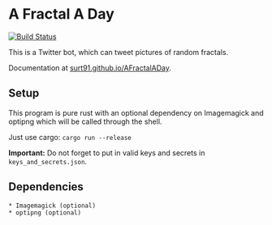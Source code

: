 # A Fractal A Day

[![Build Status](https://travis-ci.org/surt91/AFractalADay.svg?branch=master)](https://travis-ci.org/surt91/AFractalADay)

This is a Twitter bot, which can tweet pictures of random fractals.

Documentation at [surt91.github.io/AFractalADay](https://surt91.github.io/AFractalADay/).

## Setup

This program is pure rust with an optional dependency on Imagemagick and optipng
which will be called through the shell.

Just use cargo: `cargo run --release`

**Important:** Do not forget to put in valid keys and secrets in `keys_and_secrets.json`.

## Dependencies

    * Imagemagick (optional)
    * optipng (optional)
